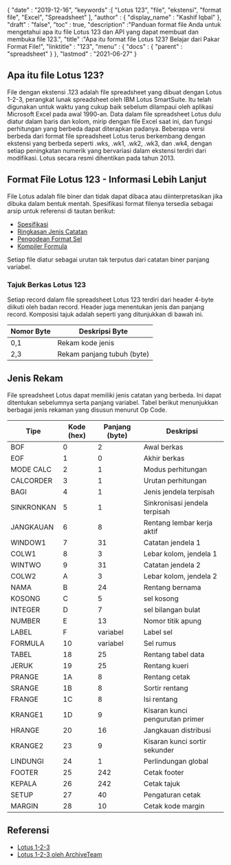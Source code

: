 {
  "date" : "2019-12-16",
  "keywords" :[ "Lotus 123", "file", "ekstensi", "format file", "Excel", "Spreadsheet" ],
  "author" : {
    "display_name" : "Kashif Iqbal"
},
  "draft" : "false",
  "toc" : true,
  "description" :"Panduan format file Anda untuk mengetahui apa itu file Lotus 123 dan API yang dapat membuat dan membuka file 123.",
  "title" :"Apa itu format file Lotus 123? Belajar dari Pakar Format File!",
  "linktitle" : "123",
  "menu" : {
    "docs" : {
      "parent" : "spreadsheet"
}
},
  "lastmod" : "2021-06-27"
}

## Apa itu file Lotus 123?

File dengan ekstensi .123 adalah file spreadsheet yang dibuat dengan Lotus 1-2-3, perangkat lunak spreadsheet oleh IBM Lotus SmartSuite. Itu telah digunakan untuk waktu yang cukup baik sebelum dilampaui oleh aplikasi Microsoft Excel pada awal 1990-an. Data dalam file spreadsheet Lotus dulu diatur dalam baris dan kolom, mirip dengan file Excel saat ini, dan fungsi perhitungan yang berbeda dapat diterapkan padanya. Beberapa versi berbeda dari format file spreadsheet Lotus terus berkembang dengan ekstensi yang berbeda seperti .wks, .wk1, .wk2, .wk3, dan .wk4, dengan setiap peningkatan numerik yang bervariasi dalam ekstensi terdiri dari modifikasi. Lotus secara resmi dihentikan pada tahun 2013.

## Format File Lotus 123 - Informasi Lebih Lanjut

File Lotus adalah file biner dan tidak dapat dibaca atau diinterpretasikan jika dibuka dalam bentuk mentah. Spesifikasi format filenya tersedia sebagai arsip untuk referensi di tautan berikut:

* [Spesifikasi](https://web.archive.org/web/20180129005324/http://www.schnarff.com/file-formats/lotus-1-2-3/WSFF1.TXT)
* [Ringkasan Jenis Catatan](https://web.archive.org/web/20180130195323/http://www.schnarff.com/file-formats/lotus-1-2-3/WSFF2.TXT)
* [Pengodean Format Sel](https://web.archive.org/web/20180130195328/http://www.schnarff.com/file-formats/lotus-1-2-3/WSFF3.TXT)
* [Kompiler Formula](https://web.archive.org/web/20180130195348/http://www.schnarff.com/file-formats/lotus-1-2-3/WSFF4.TXT)

Setiap file diatur sebagai urutan tak terputus dari catatan biner panjang variabel.

### Tajuk Berkas Lotus 123

Setiap record dalam file spreadsheet Lotus 123 terdiri dari header 4-byte diikuti oleh badan record. Header juga menentukan jenis dan panjang record. Komposisi tajuk adalah seperti yang ditunjukkan di bawah ini.

|Nomor Byte|Deskripsi Byte|
---|---|
|0,1|Rekam kode jenis|
|2,3|Rekam panjang tubuh (byte)|

## Jenis Rekam

File spreadsheet Lotus dapat memiliki jenis catatan yang berbeda. Ini dapat ditentukan sebelumnya serta panjang variabel. Tabel berikut menunjukkan berbagai jenis rekaman yang disusun menurut Op Code.

|Tipe|Kode (hex)|Panjang (byte)|Deskripsi|
---|---|---|---|
|BOF|0|2| Awal berkas |
|EOF|1|0| Akhir berkas |
|MODE CALC |2|1| Modus perhitungan|
|CALCORDER |3|1| Urutan perhitungan|
|BAGI |4|1| Jenis jendela terpisah |
|SINKRONKAN |5|1| Sinkronisasi jendela terpisah |
|JANGKAUAN |6|8| Rentang lembar kerja aktif |
|WINDOW1 |7|31| Catatan jendela 1 |
|COLW1 |8|3| Lebar kolom, jendela 1 |
|WINTWO |9|31| Catatan jendela 2
|COLW2 |A|3| Lebar kolom, jendela 2 |
| NAMA |B|24| Rentang bernama |
| KOSONG |C|5| sel kosong |
| INTEGER |D|7| sel bilangan bulat |
|NUMBER |E|13| Nomor titik apung |
|LABEL |F|variabel|Label sel |
|FORMULA |10| variabel|Sel rumus |
|TABEL |18| 25| Rentang tabel data |
|JERUK |19| 25| Rentang kueri |
|PRANGE |1A| 8| Rentang cetak |
|SRANGE |1B| 8| Sortir rentang |
|FRANGE |1C| 8| Isi rentang |
|KRANGE1 |1D| 9| Kisaran kunci pengurutan primer |
|HRANGE |20| 16| Jangkauan distribusi |
|KRANGE2 |23| 9| Kisaran kunci sortir sekunder |
|LINDUNGI |24| 1| Perlindungan global |
|FOOTER |25| 242| Cetak footer |
|KEPALA |26| 242| Cetak tajuk |
|SETUP |27| 40| Pengaturan cetak |
|MARGIN |28| 10| Cetak kode margin|

## Referensi

* [Lotus 1-2-3](https://en.wikipedia.org/wiki/Lotus_1-2-3)
* [Lotus 1-2-3 oleh ArchiveTeam](http://justsolve.archiveteam.org/wiki/Lotus_1-2-3)

